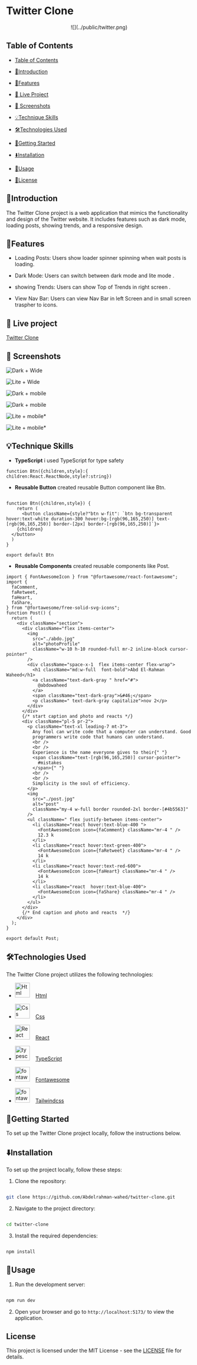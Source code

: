 
# Twitter Clone

<p align="center">
![](../public/twitter.png)
</p>


## Table of Contents

  

- [Table of Contents](#table-of-contents)

- [👋Introduction](#introduction)

- [🌟Features](#features)

- [🚀 Live Project](#-live-project)

- [📸 Screenshots](#-screenshots)

- [💡Technique Skills](#Technique-skills)

- [🛠️Technologies Used](#️technologies-used)

- [🏁Getting Started](#getting-started)

- [⬇️Installation](#️installation)

- [🔧Usage](#usage)

- [📄License](#license)

  

## 👋Introduction

  

The Twitter Clone project is a web application that mimics the functionality and design of the Twitter website. It includes features such as dark mode, loading posts, showing trends, and a responsive design.

  

## 🌟Features

  

- Loading Posts: Users show loader spinner spinning when wait posts is loading.

- Dark Mode: Users can switch between dark mode and lite mode .

- showing Trends: Users can show Top of Trends in right screen .

- View Nav Bar: Users can view Nav Bar in left Screen and in small screen traspher to icons.



## 🚀 Live project



[ Twitter Clone](https://twitter-clone-phi-five-62.vercel.app/)

  

## 📸 Screenshots

  

![**Dark + Wide**](./screenshots/darklite-wide-screen.png)

![**Lite + Wide**](./screenshots/LITEwide-screen.png)

![**Dark + mobile**](./screenshots/mobile-dark.png)

![**Dark + mobile**](./screenshots/mobile-dark2.png)


![*Lite + mobile**](./screenshots/mobile-lite.png)

![*Lite + mobile**](./screenshots/moboile-lite2.png)


## 💡Technique Skills

- **TypeScript**
i used TypeScript for type safety
```
function Btn({children,style}:{ children:React.ReactNode,style?:string}) 
```
- **Reusable Button**
created reusable Button component like Btn.

```

function Btn({children,style}) {
    return (
      <button className={style?"btn w-fit": `btn bg-transparent hover:text-white duration-300 hover:bg-[rgb(96,165,250)] text-[rgb(96,165,250)] border-[2px] border-[rgb(96,165,250)]`}>
    {children}
  </button>
  )
}

export default Btn

```
- **Reusable Components**
created reusable components like Post.
```
import { FontAwesomeIcon } from "@fortawesome/react-fontawesome";
import {
  faComment,
  faRetweet,
  faHeart,
  faShare,
} from "@fortawesome/free-solid-svg-icons";
function Post() {
  return (
    <div className="section">
      <div className="flex items-center">
        <img
          src="./abdo.jpg"
          alt="photoProfile"
          className="w-10 h-10 rounded-full mr-2 inline-block cursor-pointer"
        />
        <div className="space-x-1  flex items-center flex-wrap">
          <h1 className="md:w-full  font-bold">Abd El-Rahman Waheed</h1>
          <a className="text-dark-gray " href="#">
            @abdowaheed
          </a>
          <span className="text-dark-gray">&#46;</span>
          <p className=" text-dark-gray capitalize">nov 2</p>
        </div>
      </div>
      {/* start caption and photo and reacts */}
      <div className="pl-5 pr-2">
        <p className="text-xl leading-7 mt-3">
          Any fool can write code that a computer can understand. Good
          programmers write code that humans can understand.
          <br />
          <br />
          Experience is the name everyone gives to their{" "}
          <span className="text-[rgb(96,165,250)] cursor-pointer">
            #mistakes
          </span>{" "}
          <br />
          <br />
          Simplicity is the soul of efficiency.
        </p>
        <img
          src="./post.jpg"
          alt="post"
          className="my-4 w-full border rounded-2xl border-[#4b5563]"
        />
        <ul className=" flex justify-between items-center">
          <li className="react hover:text-blue-400 ">
            <FontAwesomeIcon icon={faComment} className="mr-4 " />
            12.3 k
          </li>
          <li className="react hover:text-green-400">
            <FontAwesomeIcon icon={faRetweet} className="mr-4 " />
            14 k
          </li>
          <li className="react hover:text-red-600">
            <FontAwesomeIcon icon={faHeart} className="mr-4 " />
            14 k
          </li>
          <li className="react  hover:text-blue-400">
            <FontAwesomeIcon icon={faShare} className="mr-4 " />
          </li>
        </ul>
      </div>
      {/* End caption and photo and reacts  */}
    </div>
  );
}

export default Post;

```

## 🛠️Technologies Used

  

The Twitter Clone project utilizes the following technologies:

  

-  <img  src="https://icons.iconarchive.com/icons/cornmanthe3rd/plex/512/Other-html-5-icon.png"  alt="Html"  width="40"  height="40"/>  &nbsp;  &nbsp;[Html](https://html.com/)

-  <img  src="https://encrypted-tbn0.gstatic.com/images?q=tbn:ANd9GcT8iZ9fQBGw_J7-7PZ6Fm3xsszjQDJHocu3Zw&s"  alt="Css"  width="40"  height="40"/>  &nbsp;  &nbsp;[Css](https://www.w3.org/Style/CSS/Overview.en.html)

-  <img  src="https://raw.githubusercontent.com/devicons/devicon/master/icons/react/react-original-wordmark.svg"  alt="React"  width="40"  height="40"/>  &nbsp;  &nbsp;[React](https://reactjs.org/)

-  <img  src="https://raw.githubusercontent.com/devicons/devicon/master/icons/typescript/typescript-original.svg"  alt="typescript"  width="40"  height="40"/>  &nbsp;  &nbsp;[TypeScript](https://www.typescriptlang.org/)

-  <img  src="https://w7.pngwing.com/pngs/644/774/png-transparent-font-awesome-computer-icons-typeface-computer-software-font-stack-miscellaneous-blue-angle.png"  alt="fontawesome"  width="40"  height="40"/>  &nbsp;  &nbsp;[Fontawesome](https://fontawesome.com/)

-  <img  src="https://upload.wikimedia.org/wikipedia/commons/thumb/d/d5/Tailwind_CSS_Logo.svg/2560px-Tailwind_CSS_Logo.svg.png"  alt="fontawesome"  width="40"  height="40"/>  &nbsp;  &nbsp;[Tailwindcss](https://tailwindcss.com/)



## 🏁Getting Started

  

To set up the Twitter Clone project locally, follow the instructions below.

  

## ⬇️Installation

  

To set up the project locally, follow these steps:

  

1. Clone the repository:

  

```bash

git clone https://github.com/Abdelrahman-wahed/twitter-clone.git

```

  

2. Navigate to the project directory:

```bash

cd twitter-clone

```

  

3. Install the required dependencies:

  

```bash

npm install

```

  

## 🔧Usage

  

1. Run the development server:

  

```bash

npm run dev

```

  

2. Open your browser and go to `http://localhost:5173/` to view the application.

  

## License

  

This project is licensed under the MIT License - see the [LICENSE](LICENSE.md) file for details.
